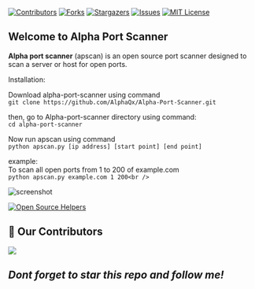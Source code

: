 [![Contributors][contributors-shield]][contributors-url]
[![Forks][forks-shield]][forks-url]
[![Stargazers][stars-shield]][stars-url]
[![Issues][issues-shield]][issues-url]
[![MIT License][license-shield]][license-url]

## Welcome to Alpha Port Scanner
**Alpha port scanner** (apscan) is an open source port scanner designed to scan a server or host for open ports. 

Installation:<br />

Download alpha-port-scanner using command<br />
``` git clone https://github.com/AlphaQx/Alpha-Port-Scanner.git ``` <br />

then, go to Alpha-port-scanner directory using command: <br />
``` cd alpha-port-scanner ``` 

Now run apscan using command <br />
``` python apscan.py [ip address] [start point] [end point] ```
 
example:<br />
To scan all open ports from 1 to 200 of example.com<br />
``` python apscan.py example.com 1 200<br /> ```

![screenshot](https://user-images.githubusercontent.com/71433469/94832827-07bf9400-042c-11eb-8e06-73b5ae532ced.png)<br />

[![Open Source Helpers](https://www.codetriage.com/alphaqx/alpha-port-scanner/badges/users.svg)](https://www.codetriage.com/alphaqx/alpha-port-scanner)

## :handshake: Our Contributors
<a href="https://github.com/AlphaQx/Alpha-Port-Scanner/graphs/contributors">
  <img src="https://contrib.rocks/image?repo=AlphaQx/Alpha-Port-Scanner" />
</a>

 ## *Dont forget to star this repo and follow me!*
 
<!-- MARKDOWN LINKS & IMAGES -->
<!-- https://www.markdownguide.org/basic-syntax/#reference-style-links -->
[contributors-shield]: https://img.shields.io/github/contributors/AlphaQx/Alpha-Port-Scanner.svg?style=for-the-badge
[contributors-url]: https://github.com/AlphaQx/Alpha-Port-Scanner/graphs/contributors
[forks-shield]: https://img.shields.io/github/forks/AlphaQx/Alpha-Port-Scanner.svg?style=for-the-badge
[forks-url]: https://github.com/AlphaQx/Alpha-Port-Scanner/network/members
[stars-shield]: https://img.shields.io/github/stars/AlphaQx/Alpha-Port-Scanner.svg?style=for-the-badge
[stars-url]: https://github.com/AlphaQx/Alpha-Port-Scanner/stargazers
[issues-shield]: https://img.shields.io/github/issues/AlphaQx/Alpha-Port-Scanner.svg?style=for-the-badge
[issues-url]: https://github.com/AlphaQx/Alpha-Port-Scanner/issues
[license-shield]: https://img.shields.io/github/license/AlphaQx/Alpha-Port-Scanner.svg?style=for-the-badge
[license-url]: https://github.com/AlphaQx/Alpha-Port-Scanner/blob/master/LICENSE
